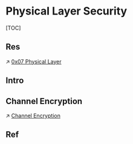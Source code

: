 # Physical Layer Security

[TOC]



## Res
↗ [0x07 Physical Layer](../../../../🔑%20CS_Core/🏎️%20Computer%20Networking%20and%20Communication/📌%20Computer%20Networking%20Basics/0x07%20Physical%20Layer/0x07%20Physical%20Layer.md)



## Intro


## Channel Encryption
↗ [Channel Encryption](Channel%20Encryption/Channel%20Encryption.md)


## Ref

